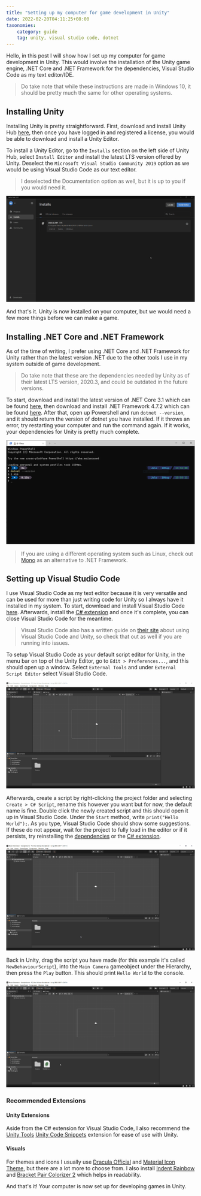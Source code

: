 ```yaml
---
title: "Setting up my computer for game development in Unity"
date: 2022-02-20T04:11:25+08:00
taxonomies:
    category: guide
    tag: unity, visual studio code, dotnet
---
```


Hello, in this post I will show how I set up my computer for game development in Unity. This would involve the installation of the Unity game engine, .NET Core and .NET Framework for the dependencies, Visual Studio Code as my text editor/IDE.

> Do take note that while these instructions are made in Windows 10, it should be pretty much the same for other operating systems.

## Installing Unity

Installing Unity is pretty straightforward. First, download and install Unity Hub [here](https://unity3d.com/get-unity/download), then once you have logged in and registered a license, you would be able to download and install a Unity Editor.

To install a Unity Editor, go to the `Installs` section on the left side of Unity Hub, select `Install Editor` and install the latest LTS version offered by Unity. Deselect the `Microsoft Visual Studio Community 2019` option as we would be using Visual Studio Code as our text editor.

> I deselected the Documentation option as well, but it is up to you if you would need it.

![hub-install-unity](/images/vscode-with-unity/hub-install-unity.gif)

And that's it. Unity is now installed on your computer, but we would need a few more things before we can make a game.

## Installing .NET Core and .NET Framework

As of the time of writing, I prefer using .NET Core and .NET Framework for Unity rather than the latest version .NET due to the other tools I use in my system outside of game development.

> Do take note that these are the dependencies needed by Unity as of their latest LTS version, 2020.3, and could be outdated in the future versions.

To start, download and install the latest version of .NET Core 3.1 which can be found [here](https://dotnet.microsoft.com/en-us/download/dotnet/3.1), then download and install .NET Framework 4.7.2 which can be found [here](https://dotnet.microsoft.com/en-us/download/dotnet-framework/net472). After that, open up Powershell and run `dotnet --version`, and it should return the version of dotnet you have installed. If it throws an error, try restarting your computer and run the command again. If it works, your dependencies for Unity is pretty much complete.

![dotnet-version](/images/vscode-with-unity/dotnet-version.PNG)

> If you are using a different operating system such as Linux, check out [Mono](https://www.mono-project.com/) as an alternative to .NET Framework.

## Setting up Visual Studio Code

I use Visual Studio Code as my text editor because it is very versatile and can be used for more than just writing code for Unity so I always have it installed in my system. To start, download and install Visual Studio Code [here](https://code.visualstudio.com/). Afterwards, install the [C# extension](https://marketplace.visualstudio.com/items?itemName=ms-dotnettools.csharp) and once it's complete, you can close Visual Studio Code for the meantime.

> Visual Studio Code also has a written guide on [their site](https://code.visualstudio.com/docs/other/unity) about using Visual Studio Code and Unity, so check that out as well if you are running into issues.

To setup Visual Studio Code as your default script editor for Unity, in the menu bar on top of the Unity Editor, go to `Edit > Preferences...`, and this should open up a window. Select `External Tools` and under `External Script Editor` select Visual Studio Code.

![code-editor-unity](/images/vscode-with-unity/code-editor-unity.gif)

Afterwards, create a script by right-clicking the project folder and selecting `Create > C# Script`, rename this however you want but for now, the default name is fine. Double click the newly created script and this should open it up in Visual Studio Code. Under the `Start` method, write `print("Hello World");`. As you type, Visual Studio Code should show some suggestions. If these do not appear, wait for the project to fully load in the editor or if it persists, try reinstalling the [dependencies](#installing-net-core-and-net-framework) or the [C# extension](https://marketplace.visualstudio.com/items?itemName=ms-dotnettools.csharp).

![code-open-unity](/images/vscode-with-unity/code-open-unity.gif)

Back in Unity, drag the script you have made (for this example it's called `NewBehaviourScript`), into the `Main Camera` gameobject under the Hierarchy, then press the `Play` button. This should print `Hello World` to the console.

![unity-hello-world](/images/vscode-with-unity/unity-hello-world.gif)

### Recommended Extensions

#### Unity Extensions

Aside from the C# extension for Visual Studio Code, I also recommend the [Unity Tools](https://marketplace.visualstudio.com/items?itemName=Tobiah.unity-tools) [Unity Code Snippets](https://marketplace.visualstudio.com/items?itemName=kleber-swf.unity-code-snippets) extension for ease of use with Unity.

#### Visuals

For themes and icons I usually use [Dracula Official](https://marketplace.visualstudio.com/items?itemName=dracula-theme.theme-dracula) and [Material Icon Theme](https://marketplace.visualstudio.com/items?itemName=PKief.material-icon-theme), but there are a lot more to choose from. I also install [Indent Rainbow](https://marketplace.visualstudio.com/items?itemName=oderwat.indent-rainbow) and [Bracket Pair Colorizer 2](https://marketplace.visualstudio.com/items?itemName=CoenraadS.bracket-pair-colorizer-2) which helps in readability.

And that's it! Your computer is now set up for developing games in Unity.